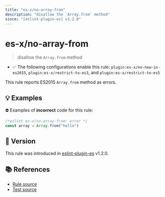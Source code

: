 ```yaml
---
title: "es-x/no-array-from"
description: "disallow the `Array.from` method"
since: "[eslint-plugin-es] v1.2.0"
---
```


# es-x/no-array-from
> disallow the `Array.from` method

- ✅ The following configurations enable this rule: `plugin:es-x/no-new-in-es2015`, `plugin:es-x/restrict-to-es3`, and `plugin:es-x/restrict-to-es5`

This rule reports ES2015 `Array.from` method as errors.

## 💡 Examples

⛔ Examples of **incorrect** code for this rule:

<eslint-playground type="bad">

```js
/*eslint es-x/no-array-from: error */
const array = Array.from("hello")
```

</eslint-playground>

## 🚀 Version

This rule was introduced in [eslint-plugin-es] v1.2.0.

[eslint-plugin-es]: https://github.com/mysticatea/eslint-plugin-es

## 📚 References

- [Rule source](https://github.com/ota-meshi/eslint-plugin-es-x/blob/master/lib/rules/no-array-from.js)
- [Test source](https://github.com/ota-meshi/eslint-plugin-es-x/blob/master/tests/lib/rules/no-array-from.js)
